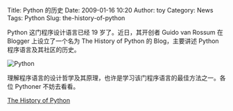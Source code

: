 Title: Python 的历史
Date: 2009-01-16 10:20
Author: toy
Category: News
Tags: Python
Slug: the-history-of-python

Python 这门程序设计语言已经 19 岁了。近日，其开创者 Guido van Rossum 在
Blogger 上设立了一个名为 The History of Python 的 Blog，主要讲述 Python
程序语言及其社区的历史。

![Python](http://i.linuxtoy.org/i/2007/09/python-logo.png)

理解程序语言的设计哲学及其原理，也许是学习该门程序语言的最佳方法之一。各位
Pythoner 不妨去看看。

[The History of Python](http://python-history.blogspot.com/)
